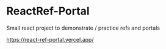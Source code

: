 # ReactRef-Portal

Small react project to demonstrate / practice refs and portals


https://react-ref-portal.vercel.app/
